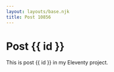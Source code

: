 ```yaml
---
layout: layouts/base.njk
title: Post 10856
---
```


# Post {{ id }}

This is post {{ id }} in my Eleventy project.
